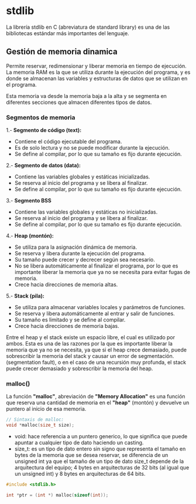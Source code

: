 # stdlib
La librería stdlib en C (abreviatura de standard library) es una de las bibliotecas estándar más importantes del lenguaje.

## Gestión de memoria dinamica
Permite reservar, redimensionar y liberar memoria en tiempo de ejecución.
La memoria RAM es la que se utiliza durante la ejecución del programa, y es donde se almacenan las variables y estructuras de datos que se utilizan en el programa.

Esta memoria va desde la memoria baja a la alta y se segmenta en diferentes secciones que almacen diferentes tipos de datos.

### Segmentos de memoria

1.- **Segmento de código (text):** 
   - Contiene el código ejecutable del programa.
   - Es de solo lectura y no se puede modificar durante la ejecución.
   - Se define al compilar, por lo que su tamaño es fijo durante ejecución.
  
2.- **Segmento de datos (data):**
  - Contiene las variables globales y estáticas inicializadas.
  - Se reserva al inicio del programa y se libera al finalizar.
  - Se define al compilar, por lo que su tamaño es fijo durante ejecución.

3.- **Segmento BSS**
  - Contiene las variables globales y estáticas no inicializadas.
  - Se reserva al inicio del programa y se libera al finalizar.
  - Se define al compilar, por lo que su tamaño es fijo durante ejecución.

4.- **Heap (montón):**
  - Se utiliza para la asignación dinámica de memoria.
  - Se reserva y libera durante la ejecución del programa.
  - Su tamaño puede crecer y decrecer según sea necesario.
  - No se libera automáticamente al finalizar el programa, por lo que es importante liberar la memoria que ya no se necesita para evitar fugas de memoria.
  - Crece hacia direcciones de memoria altas.

5.- **Stack (pila):**
  - Se utiliza para almacenar variables locales y parámetros de funciones.
  - Se reserva y libera automáticamente al entrar y salir de funciones.
  - Su tamaño es limitado y se define al compilar.
  - Crece hacia direcciones de memoria bajas.

Entre el heap y el stack existe un espacio libre, el cual es utilizado por ambos. Esta es una de las razones por la que es importante liberar la memoria que ya no se necesita, ya que si el heap crece demasiado, puede sobrescribir la memoria del stack y causar un error de segmentación. (segmentation fault), o en el caso de una recursión muy profunda, el stack puede crecer demasiado y sobrescribir la memoria del heap.

### malloc()
La función **"malloc"**, abreviación de **"Memory Allocation"** es una función que reserva una cantidad de memoria en el **"heap"** (montón) y devuelve un puntero al inicio de esa memoria.

```c
// Sintaxis de malloc: 
void *malloc(size_t size);
```

- void: hace referencia a un puntero generico, lo que significa que puede apuntar a cualquier tipo de dato haciendo un casting.
- size_t: es un tipo de dato entero sin signo que representa el tamaño en bytes de la memoria que se desea reservar, se diferencia de un unsigned int ya que el tamaño de un tipo de dato size_t depende de la arquitectura del equipo; 4 bytes en arquitecturas de 32 bits (al igual que un unsigned int) y 8 bytes en arquitecturas de 64 bits.

```c
#include <stdlib.h>

int *ptr = (int *) malloc(sizeof(int));
```

